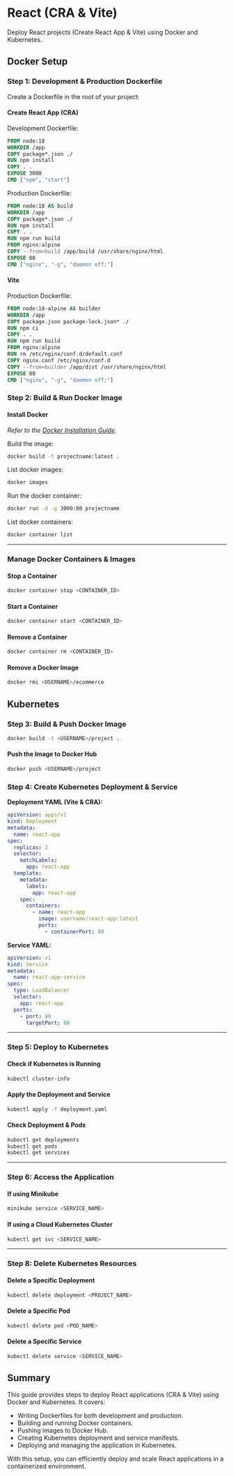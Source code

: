 # React (CRA & Vite)
Deploy React projects (Create React App & Vite) using Docker and Kubernetes.

## Docker Setup

### Step 1: Development & Production Dockerfile
Create a Dockerfile in the root of your project:

#### Create React App (CRA)
Development Dockerfile:
```dockerfile
FROM node:18
WORKDIR /app
COPY package*.json ./
RUN npm install
COPY . .
EXPOSE 3000
CMD ["npm", "start"]
```

Production Dockerfile:
```dockerfile
FROM node:18 AS build
WORKDIR /app
COPY package*.json ./
RUN npm install
COPY . .
RUN npm run build
FROM nginx:alpine
COPY --from=build /app/build /usr/share/nginx/html
EXPOSE 80
CMD ["nginx", "-g", "daemon off;"]
```

#### Vite
Production Dockerfile:
```dockerfile
FROM node:18-alpine AS builder
WORKDIR /app
COPY package.json package-lock.json* ./
RUN npm ci
COPY . .
RUN npm run build
FROM nginx:alpine
RUN rm /etc/nginx/conf.d/default.conf
COPY nginx.conf /etc/nginx/conf.d
COPY --from=builder /app/dist /usr/share/nginx/html
EXPOSE 80
CMD ["nginx", "-g", "daemon off;"]
```

### Step 2: Build & Run Docker Image

#### Install Docker  
*Refer to the [Docker Installation Guide](https://github.com/codeincrypt/docker-kubernetes/blob/main/Install.md).*


Build the image:
```sh
docker build -t projectname:latest .
```

List docker images: 
```sh
docker images
```

Run the docker container:
```sh
docker run -d -p 3000:80 projectname
```

List docker containers:
```sh
docker container list
```

---
### Manage Docker Containers & Images

#### Stop a Container
```sh
docker container stop <CONTAINER_ID>
```
#### Start a Container
```sh
docker container start <CONTAINER_ID>
```

#### Remove a Container
```sh
docker container rm <CONTAINER_ID>
```

#### Remove a Docker Image
```sh
docker rmi <USERNAME>/ecommerce
```

## Kubernetes

### Step 3: Build & Push Docker Image
```sh
docker build -t <USERNAME>/project .
```

#### Push the Image to Docker Hub
```sh
docker push <USERNAME>/project
```

### Step 4: Create Kubernetes Deployment & Service

**Deployment YAML (Vite & CRA):**
```yaml
apiVersion: apps/v1
kind: Deployment
metadata:
  name: react-app
spec:
  replicas: 2
  selector:
    matchLabels:
      app: react-app
  template:
    metadata:
      labels:
        app: react-app
    spec:
      containers:
        - name: react-app
          image: username/react-app:latest
          ports:
            - containerPort: 80
```

**Service YAML:**
```yaml
apiVersion: v1
kind: Service
metadata:
  name: react-app-service
spec:
  type: LoadBalancer
  selector:
    app: react-app
  ports:
    - port: 80
      targetPort: 80
```

---
### Step 5: Deploy to Kubernetes

#### Check if Kubernetes is Running
```sh
kubectl cluster-info
```

#### Apply the Deployment and Service
```sh
kubectl apply -f deployment.yaml
```

#### Check Deployment & Pods
```sh
kubectl get deployments
kubectl get pods
kubectl get services
```
---
### Step 6: Access the Application

#### If using Minikube
```sh
minikube service <SERVICE_NAME>
```

#### If using a Cloud Kubernetes Cluster
```sh
kubectl get svc <SERVICE_NAME>
```


---
### Step 8: Delete Kubernetes Resources

#### Delete a Specific Deployment
```sh
kubectl delete deployment <PROJECT_NAME>
```

#### Delete a Specific Pod
```sh
kubectl delete pod <POD_NAME>
```

#### Delete a Specific Service
```sh
kubectl delete service <SERVICE_NAME>
```

## Summary
This guide provides steps to deploy React applications (CRA & Vite) using Docker and Kubernetes. It covers:
- Writing Dockerfiles for both development and production.
- Building and running Docker containers.
- Pushing images to Docker Hub.
- Creating Kubernetes deployment and service manifests.
- Deploying and managing the application in Kubernetes.

With this setup, you can efficiently deploy and scale React applications in a containerized environment.

